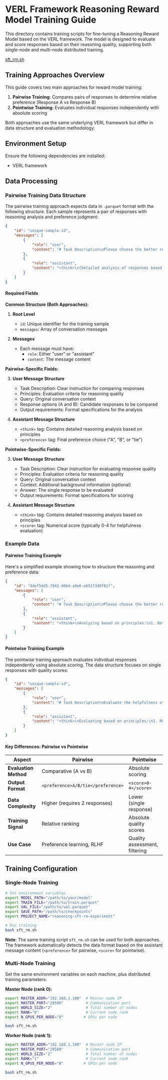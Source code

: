 # VERL Framework Reasoning Reward Model Training Guide

This directory contains training scripts for fine-tuning a Reasoning Reward Model based on the VERL framework. The model is designed to evaluate and score responses based on their reasoning quality, supporting both single-node and multi-node distributed training.

[sft_rm.sh](../../../examples/train/sft/sft_rm.sh)

## Training Approaches Overview

This guide covers two main approaches for reward model training:

1. **Pairwise Training**: Compares pairs of responses to determine relative preference (Response A vs Response B)
2. **Pointwise Training**: Evaluates individual responses independently with absolute scoring

Both approaches use the same underlying VERL framework but differ in data structure and evaluation methodology.

## Environment Setup

Ensure the following dependencies are installed:
- VERL framework

## Data Processing

### Pairwise Training Data Structure

The pairwise training approach expects data in `.parquet` format with the following structure. Each sample represents a pair of responses with reasoning analysis and preference judgment:

```json
{
    "id": "unique-sample-id",
    "messages": [
        {
            "role": "user",
            "content": "# Task Description\nPlease choose the better response.\n\n# Principles\n1. Relevance and Specificity\n2. Depth of Analysis\n3. Clarity and Structure\n4. Practicality and Actionability\n5. User-Centric Focus\n\n# Query\n[Previous conversation history]\n\n# Response A\n[First response option]\n\n# Response B\n[Second response option]\n\n# Output Requirement\n[Output format requirements]"
        },
        {
            "role": "assistant",
            "content": "<think>\n[Detailed analysis of responses based on principles]\n</think>\n\n<preference>B</preference>"
        }
    ]
}
```

#### Required Fields

**Common Structure (Both Approaches):**

1. **Root Level**
   - `id`: Unique identifier for the training sample
   - `messages`: Array of conversation messages

2. **Messages**
   - Each message must have:
     - `role`: Either "user" or "assistant"
     - `content`: The message content


**Pairwise-Specific Fields:**

3. **User Message Structure**
   - Task Description: Clear instruction for comparing responses
   - Principles: Evaluation criteria for reasoning quality
   - Query: Original conversation context
   - Response options (A and B): Candidate responses to be compared
   - Output requirements: Format specifications for the analysis

4. **Assistant Message Structure**
   - `<think>` tag: Contains detailed reasoning analysis based on principles
   - `<preference>` tag: Final preference choice ("A", "B", or "tie")

**Pointwise-Specific Fields:**

3. **User Message Structure**
   - Task Description: Clear instruction for evaluating response quality
   - Principles: Evaluation criteria for reasoning quality
   - Query: Original conversation context
   - Context: Additional background information (optional)
   - Answer: The single response to be evaluated
   - Output requirements: Format specifications for scoring

4. **Assistant Message Structure**
   - `<think>` tag: Contains detailed reasoning analysis based on principles
   - `<score>` tag: Numerical score (typically 0-4 for helpfulness evaluation)

### Example Data

#### Pairwise Training Example

Here's a simplified example showing how to structure the reasoning and preference data:

```json
{
    "id": "4def5dd5-7942-466d-a9e6-e651f348f81f",
    "messages": [
        {
            "role": "user",
            "content": "# Task Description\nPlease choose the better response.\n\n# Principles\n1. Relevance and Specificity\n2. Depth of Analysis\n3. Clarity and Structure\n4. Practicality and Actionability\n5. User-Centric Focus\n\n# Query\nuser: Rephrase 'the future of robotics and robots'\n\n# Response A\nRobotics and robots' future.\n\n# Response B\nRobotics and robots: tomorrow's advancements."
        },
        {
            "role": "assistant",
            "content": "<think>\nAnalyzing based on principles:\n1. Both responses are relevant\n2. Response B provides more context\n3. Response B has better structure with colon\n4. Both are practical and concise\n5. Response B better engages the user\n</think>\n\n<preference>B</preference>"
        }
    ]
}
```

#### Pointwise Training Example

The pointwise training approach evaluates individual responses independently using absolute scoring. The data structure focuses on single responses with quality scores:

```json
{
    "id": "unique-sample-id",
    "messages": [
        {
            "role": "user",
            "content": "# Task Description\nEvaluate the helpfulness of the response on a scale from 0 to 4.\n\n# Principles\n1. Relevance and Specificity\n2. Depth of Analysis  \n3. Clarity and Structure\n4. Practicality and Actionability\n5. User-Centric Focus\n\n# Query\nuser: Summarize the novel \"The Green Mile\" in 200 words.\n\n# Context\n[Additional context if available]\n\n# Answer\n\"The Green Mile\" is a novel by Stephen King, published in 1996. It is set in the 1930s and follows the story of Paul Edgecombe, a corrections officer at a prison in Louisiana. The novel explores themes of justice, morality, and the human condition through the story of John Coffey, a gentle giant on death row who possesses healing abilities.\n\n# Output Requirement\nProvide your evaluation with detailed reasoning and a numerical score."
        },
        {
            "role": "assistant",
            "content": "<think>\nEvaluating based on principles:\n1. Relevance: High - directly addresses the request for a summary\n2. Depth: Good - covers main plot points and themes\n3. Clarity: Excellent - well-structured and easy to follow\n4. Practicality: Good - provides useful overview for someone unfamiliar with the book\n5. User-focus: Good - meets the specific word count and content requirements\n\nThe response provides a solid summary that captures key elements while staying within the requested length.\n</think>\n\n<score>3</score>"
        }
    ]
}
```

#### Key Differences: Pairwise vs Pointwise

| Aspect | Pairwise | Pointwise |
|--------|----------|-----------|
| **Evaluation Method** | Comparative (A vs B) | Absolute scoring |
| **Output Format** | `<preference>A/B/tie</preference>` | `<score>0-4</score>` |
| **Data Complexity** | Higher (requires 2 responses) | Lower (single response) |
| **Training Signal** | Relative ranking | Absolute quality scores |
| **Use Case** | Preference learning, RLHF | Quality assessment, filtering |

## Training Configuration

### Single-Node Training

```bash
# Set environment variables
export MODEL_PATH="/path/to/your/model"
export TRAIN_FILE="/path/to/train.parquet"
export VAL_FILE="/path/to/val.parquet"
export SAVE_PATH="/path/to/checkpoints"
export PROJECT_NAME="reasoning-sft-rm-experiment"

# Run training
bash sft_rm.sh

```

**Note**: The same training script `sft_rm.sh` can be used for both approaches. The framework automatically detects the data format based on the assistant message content (`<preference>` for pairwise, `<score>` for pointwise).

### Multi-Node Training

Set the same environment variables on each machine, plus distributed training parameters:

**Master Node (rank 0):**
```bash
export MASTER_ADDR="192.168.1.100"  # Master node IP
export MASTER_PORT="29500"          # Communication port
export WORLD_SIZE="2"               # Total number of nodes
export RANK="0"                     # Current node rank
export N_GPUS_PER_NODE="8"         # GPUs per node

bash sft_rm.sh

```

**Worker Node (rank 1):**
```bash
export MASTER_ADDR="192.168.1.100"  # Master node IP
export MASTER_PORT="29500"          # Communication port
export WORLD_SIZE="2"               # Total number of nodes
export RANK="1"                     # Current node rank
export N_GPUS_PER_NODE="8"         # GPUs per node

bash sft_rm.sh

```